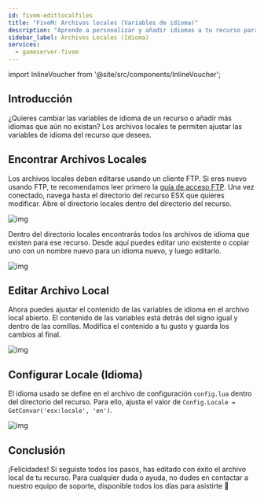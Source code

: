 ```yaml
---
id: fivem-editlocalfiles
title: "FiveM: Archivos locales (Variables de idioma)"
description: "Aprende a personalizar y añadir idiomas a tu recurso para una experiencia a tu medida → Aprende más ahora"
sidebar_label: Archivos Locales (Idioma)
services:
  - gameserver-fivem
---
```


import InlineVoucher from '@site/src/components/InlineVoucher';



## Introducción

¿Quieres cambiar las variables de idioma de un recurso o añadir más idiomas que aún no existan? Los archivos locales te permiten ajustar las variables de idioma del recurso que desees. 

<InlineVoucher />



## Encontrar Archivos Locales

Los archivos locales deben editarse usando un cliente FTP. Si eres nuevo usando FTP, te recomendamos leer primero la [guía de acceso FTP](gameserver-ftpaccess.md). Una vez conectado, navega hasta el directorio del recurso ESX que quieres modificar. Abre el directorio locales dentro del directorio del recurso. 

![img](https://screensaver01.zap-hosting.com/index.php/s/wZmADsGGNzEseH4/download)

Dentro del directorio locales encontrarás todos los archivos de idioma que existen para ese recurso. Desde aquí puedes editar uno existente o copiar uno con un nombre nuevo para un idioma nuevo, y luego editarlo. 

![img](https://screensaver01.zap-hosting.com/index.php/s/5GxWeFRZSxRDn3w/preview)

## Editar Archivo Local

Ahora puedes ajustar el contenido de las variables de idioma en el archivo local abierto. El contenido de las variables está detrás del signo igual y dentro de las comillas. Modifica el contenido a tu gusto y guarda los cambios al final. 

![img](https://screensaver01.zap-hosting.com/index.php/s/FBDP2rBKabx3NEF/preview)



## Configurar Locale (Idioma)

El idioma usado se define en el archivo de configuración `config.lua` dentro del directorio del recurso. Para ello, ajusta el valor de `Config.Locale = GetConvar('esx:locale', 'en')`. 

![img](https://screensaver01.zap-hosting.com/index.php/s/b3HkR9Qez5Pb7re/preview)



## Conclusión

¡Felicidades! Si seguiste todos los pasos, has editado con éxito el archivo local de tu recurso. Para cualquier duda o ayuda, no dudes en contactar a nuestro equipo de soporte, disponible todos los días para asistirte 🙂 

<InlineVoucher />